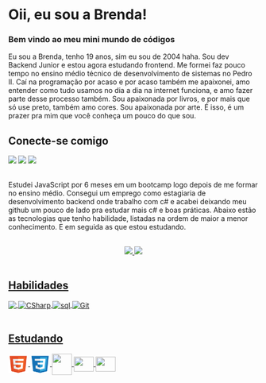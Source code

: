 <div>
    <h1>Oii, eu sou a Brenda! </h1>
    <h3>Bem vindo ao meu mini mundo de códigos</h3>
    <p>Eu sou a Brenda, tenho 19 anos, sim eu sou de 2004 haha. Sou dev Backend Junior e estou agora estudando frontend. Me formei faz pouco tempo no ensino médio técnico de desenvolvimento de sistemas no Pedro II. Caí na programação por acaso e por acaso também me apaixonei, amo entender como tudo usamos no dia a dia na internet funciona, e amo fazer parte desse processo também. Sou apaixonada por livros, e por mais que só use preto, também amo cores. Sou apaixonada por arte. É isso, é um prazer pra mim que você conheça um pouco do que sou.</p>
</div>
<div>
    <h2>Conecte-se comigo</h2>
    <a href="https://www.linkedin.com/in/brenda-brito-179521236/>" target="_blank"><img src="https://img.shields.io/badge/-LinkedIn-%230077B5?style=for-the-badge&logo=linkedin&logoColor=white" target="_blank"></a> 
    <a href="https://www.notion.so/bibi-eight-workspace/Brenda-Regina-Ribeiro-de-Brito-2ded8bcc42da4b678ecd4d52b7159630?pvs=4" target="_blank"><img src="https://img.shields.io/badge/Notion-FFFFFF?style=for-the-badge&logo=notion&logoColor=black" target="_blank"></a>
    <a href = "mailto:bbritob8@gmail.com"><img src="https://img.shields.io/badge/-Gmail-%23333?style=for-the-badge&logo=gmail&logoColor=white" target="_blank"></a>
</div>
</br>
<div>
    <p>Estudei JavaScript por 6 meses em um bootcamp logo depois de me formar no ensino médio. Consegui um emprego como estagiaria de desenvolvimento backend onde trabalho com c# e acabei deixando meu github um pouco de lado pra estudar mais c# e boas práticas. Abaixo estão as tecnologias que tenho habilidade, listadas na ordem de maior a menor conhecimento. E em seguida as que estou estudando.
</p>
</div>

<div align="center"><br>
  <a href="https://github.com/bibi-eight">
  <img height="180em" src="https://github-readme-stats.vercel.app/api?username=bibi-eight&show_icons=true&theme=dark&include_all_commits=true&count_private=true"/>
  <img height="180em" src="https://github-readme-stats.vercel.app/api/top-langs/?username=bibi-eight&layout=compact&langs_count=7&theme=dark"/>
</div>
<div style="display: inline_block"><br>
    <h2>Habilidades</h2>
    <img align="center" heigth="30" width="40" src="https://cdn.jsdelivr.net/gh/devicons/devicon/icons/csharp/csharp-original.svg" />
    <img align="center" alt="CSharp" height="40" width="40" src="https://adrianwilczynski.gallerycdn.vsassets.io/extensions/adrianwilczynski/asp-net-core-snippet-pack/1.51.0/1586892181474/Microsoft.VisualStudio.Services.Icons.Default">
    <img align="center" alt="sql" height="45" width="45" src="https://cdn-icons-png.flaticon.com/512/4492/4492311.png">
    <img align="center" alt="Git" height="40" width="40" src="https://cdn.jsdelivr.net/gh/devicons/devicon/icons/git/git-original.svg">
    
</div>
<div style="display: inline_block" ><br>
    <h2>Estudando</h2>
    <img align="center" height="35" width="40" src="https://raw.githubusercontent.com/devicons/devicon/master/icons/html5/html5-original.svg">
    <img align="center" height="35" width="40" src="https://raw.githubusercontent.com/devicons/devicon/master/icons/css3/css3-original.svg">
    <img align="center" height="43" width="40" src="https://miro.medium.com/max/256/1*3H6_a9Srb655m3NiqlbbKQ.png">
    <img align="center" height="30" width="40" src="https://cdn.jsdelivr.net/gh/devicons/devicon/icons/javascript/javascript-plain.svg">
    <img align="center" height="30" width="40" src="https://cdn.jsdelivr.net/gh/devicons/devicon/icons/java/java-original.svg" />
</div>

